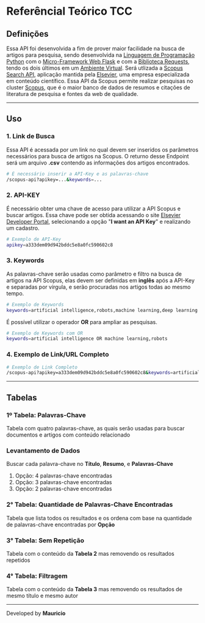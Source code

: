 <!-- cSpell:disable -->
# Referêncial Teórico TCC

## Definições

Essa API foi desenvolvida a fim de prover maior facilidade na busca de artigos para pesquisa, sendo desenvolvida na [Linguagem de Programação Python](https://www.python.org/) com o [Micro-Framework Web Flask](https://flask.palletsprojects.com/en/2.2.x/) e com a [Biblioteca Requests](https://pypi.org/project/requests/), tendo os dois últimos em um [Ambiente Virtual](https://docs.python.org/3/library/venv.html). Será utlizada a [Scopus Search API](https://dev.elsevier.com/documentation/SCOPUSSearchAPI.wadl), aplicação mantida pela [Elsevier](https://www.elsevier.com/pt-br), uma empresa especializada em conteúdo científico. Essa API da Scopus permite realizar pesquisas no cluster [Scopus](https://www.scopus.com/home.uri), que é o maior banco de dados de resumos e citações de literatura de pesquisa e fontes da web de qualidade.

---

## Uso

### 1. Link de Busca

Essa API é acessada por um link no qual devem ser inseridos os parâmetros necessários para busca de artigos na Scopus. O returno desse Endpoint será um arquivo **.csv** contendo as informações dos artigos encontrados.

```bash
# É necessário inserir a API-Key e as palavras-chave
/scopus-api?apikey=...&keywords=...
```

### 2. API-KEY

É necessário obter uma chave de acesso para utilizar a API Scopus e buscar artigos. Essa chave pode ser obtida acessando o site [Elsevier Developer Portal](https://dev.elsevier.com/), selecionando a opção "**I want an API Key**" e realizando um cadastro.

```bash
# Exemplo de API-Key
apikey=a333dem09d942bddc5e8a0fc590602c8
```

### 3. Keywords

As palavras-chave serão usadas como parâmetro e filtro na busca de artigos na API Scopus, elas devem ser definidas em **inglês** após a API-Key e separadas por vírgula, e serão procuradas nos artigos todas ao mesmo tempo.

```bash
# Exemplo de Keywords
keywords=artificial intelligence,robots,machine learning,deep learning
```

É possível utilizar o operador **OR** para ampliar as pesquisas.

```bash
# Exemplo de Keywords com OR
keywords=artificial intelligence OR machine learning,robots
```

### 4. Exemplo de Link/URL Completo

```bash
# Exemplo de Link Completo
/scopus-api?apikey=a333dem09d942bddc5e8a0fc590602c8&keywords=artificial intelligence,robots,machine learning,deep learning
```

---

## Tabelas

### 1º Tabela: Palavras-Chave

Tabela com quatro palavras-chave, as quais serão usadas para buscar documentos e artigos com conteúdo relacionado

### Levantamento de Dados

Buscar cada palavra-chave no **Título**, **Resumo**, e **Palavras-Chave**

1. Opção: 4 palavras-chave encontradas
2. Opção: 3 palavras-chave encontradas
3. Opção: 2 palavras-chave encontradas

### 2° Tabela: Quantidade de Palavras-Chave Encontradas

Tabela que lista todos os resultados e os ordena com base na quantidade de palavras-chave encontradas por **Opção**

### 3° Tabela: Sem Repetição

Tabela com o conteúdo da **Tabela 2** mas removendo os resultados repetidos

### 4° Tabela: Filtragem

Tabela com o conteúdo da **Tabela 3** mas removendo os resultados de mesmo título e mesmo autor

---

Developed by **Mauricio**

